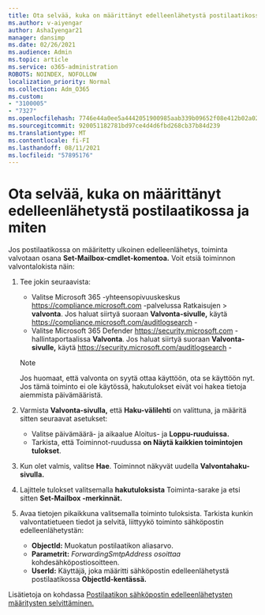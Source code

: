 ```yaml
---
title: Ota selvää, kuka on määrittänyt edelleenlähetystä postilaatikossa ja miten
ms.author: v-aiyengar
author: AshaIyengar21
manager: dansimp
ms.date: 02/26/2021
ms.audience: Admin
ms.topic: article
ms.service: o365-administration
ROBOTS: NOINDEX, NOFOLLOW
localization_priority: Normal
ms.collection: Adm_O365
ms.custom:
- "3100005"
- "7327"
ms.openlocfilehash: 7746e44a0ee5a4442051900985aab339b09652f08e412b02a02429c93cc7c107
ms.sourcegitcommit: 920051182781bd97ce4d4d6fbd268cb37b84d239
ms.translationtype: MT
ms.contentlocale: fi-FI
ms.lasthandoff: 08/11/2021
ms.locfileid: "57895176"
---
```

# <a name="find-out-who-set-up-forwarding-on-a-mailbox-and-how"></a>Ota selvää, kuka on määrittänyt edelleenlähetystä postilaatikossa ja miten

Jos postilaatikossa on määritetty ulkoinen edelleenlähetys, toiminta valvotaan osana **Set-Mailbox-cmdlet-komentoa.** Voit etsiä toiminnon valvontalokista näin:

1. Tee jokin seuraavista:
   - Valitse Microsoft 365 -yhteensopivuuskeskus <https://compliance.microsoft.com> -palvelussa Ratkaisujen  \> **valvonta**. Jos haluat siirtyä suoraan **Valvonta-sivulle,** käytä <https://compliance.microsoft.com/auditlogsearch> -
   - Valitse Microsoft 365 Defender <https://security.microsoft.com> -hallintaportaalissa **Valvonta**. Jos haluat siirtyä suoraan **Valvonta-sivulle,** käytä <https://security.microsoft.com/auditlogsearch> -

   > [!NOTE]
   > Jos huomaat, että valvonta on syytä ottaa käyttöön, ota se käyttöön nyt. Jos tämä toiminto ei ole käytössä, hakutulokset eivät voi hakea tietoja aiemmista päivämääristä.

2. Varmista **Valvonta-sivulla,** että **Haku-välilehti** on valittuna, ja määritä sitten seuraavat asetukset:
   - Valitse päivämäärä- ja aikaalue Aloitus- ja **Loppu-ruuduissa.** 
   - Tarkista, että Toiminnot-ruudussa **on Näytä kaikkien toimintojen tulokset**. 

3. Kun olet valmis, valitse **Hae**. Toiminnot näkyvät uudella **Valvontahaku-sivulla.**

4. Lajittele tulokset valitsemalla **hakutuloksista** Toiminta-sarake ja etsi sitten **Set-Mailbox -merkinnät.**

5. Avaa tietojen pikaikkuna valitsemalla toiminto tuloksista. Tarkista kunkin valvontatietueen tiedot ja selvitä, liittyykö toiminto sähköpostin edelleenlähetystän:
   - **ObjectId:** Muokatun postilaatikon aliasarvo.
   - **Parametrit:** _ForwardingSmtpAddress osoittaa_ kohdesähköpostiosoitteen.
   - **UserId:** Käyttäjä, joka määritti sähköpostin edelleenlähetystä postilaatikossa **ObjectId-kentässä.**

Lisätietoja on kohdassa [Postilaatikon sähköpostin edelleenlähetysten määritysten selvittäminen.](https://docs.microsoft.com/microsoft-365/compliance/auditing-troubleshooting-scenarios#determine-who-set-up-email-forwarding-for-a-mailbox)
